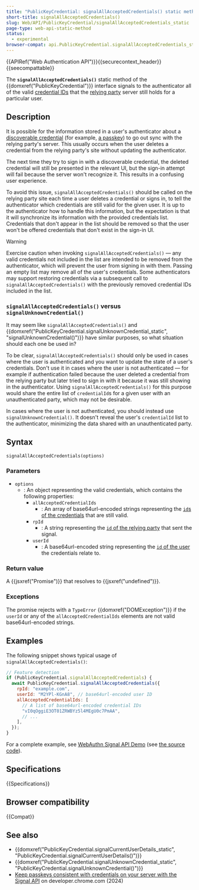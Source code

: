 ```yaml
---
title: "PublicKeyCredential: signalAllAcceptedCredentials() static method"
short-title: signalAllAcceptedCredentials()
slug: Web/API/PublicKeyCredential/signalAllAcceptedCredentials_static
page-type: web-api-static-method
status:
  - experimental
browser-compat: api.PublicKeyCredential.signalAllAcceptedCredentials_static
---
```


{{APIRef("Web Authentication API")}}{{securecontext_header}}{{seecompattable}}

The **`signalAllAcceptedCredentials()`** static method of the {{domxref("PublicKeyCredential")}} interface signals to the authenticator all of the valid [credential IDs](/en-US/docs/Web/API/PublicKeyCredentialRequestOptions#id) that the [relying party](https://en.wikipedia.org/wiki/Relying_party) server still holds for a particular user.

## Description

It is possible for the information stored in a user's authenticator about a [discoverable credential](/en-US/docs/Web/API/Web_Authentication_API#discoverable_credentials_and_conditional_mediation) (for example, [a passkey](https://passkeys.dev/)) to go out sync with the relying party's server. This usually occurs when the user deletes a credential from the relying party's site without updating the authenticator.

The next time they try to sign in with a discoverable credential, the deleted credential will still be presented in the relevant UI, but the sign-in attempt will fail because the server won't recognize it. This results in a confusing user experience.

To avoid this issue, `signalAllAcceptedCredentials()` should be called on the relying party site each time a user deletes a credential or signs in, to tell the authenticator which credentials are still valid for the given user. It is up to the authenticator how to handle this information, but the expectation is that it will synchronize its information with the provided credentials list. Credentials that don't appear in the list should be removed so that the user won't be offered credentials that don't exist in the sign-in UI.

> [!WARNING]
> Exercise caution when invoking `signalAllAcceptedCredentials()` — any valid credentials not included in the list are intended to be removed from the authenticator, which will prevent the user from signing in with them. Passing an empty list may remove all of the user's credentials. Some authenticators may support restoring credentials via a subsequent call to `signalAllAcceptedCredentials()` with the previously removed credential IDs included in the list.

### `signalAllAcceptedCredentials()` versus `signalUnknownCredential()`

It may seem like `signalAllAcceptedCredentials()` and {{domxref("PublicKeyCredential.signalUnknownCredential_static", "signalUnknownCredential()")}} have similar purposes, so what situation should each one be used in?

To be clear, `signalAllAcceptedCredentials()` should only be used in cases where the user is authenticated and you want to update the state of a user's credentials. Don't use it in cases where the user is not authenticated — for example if authentication failed because the user deleted a credential from the relying party but later tried to sign in with it because it was still showing in the authenticator. Using `signalAllAcceptedCredentials()` for this purpose would share the entire list of `credentialId`s for a given user with an unauthenticated party, which may not be desirable.

In cases where the user is not authenticated, you should instead use `signalUnknownCredential()`. It doesn't reveal the user's `credentialId` list to the authenticator, minimizing the data shared with an unauthenticated party.

## Syntax

```js-nolint
signalAllAcceptedCredentials(options)
```

### Parameters

- `options`
  - : An object representing the valid credentials, which contains the following properties:
    - `allAcceptedCredentialIds`
      - : An array of base64url-encoded strings representing the [`id`s of the credentials](/en-US/docs/Web/API/PublicKeyCredentialRequestOptions#id) that are still valid.
    - `rpId`
      - : A string representing the [`id` of the relying party](/en-US/docs/Web/API/PublicKeyCredentialCreationOptions#id_2) that sent the signal.
    - `userId`
      - : A base64url-encoded string representing the [`id` of the user](/en-US/docs/Web/API/PublicKeyCredentialCreationOptions#id_3) the credentials relate to.

### Return value

A {{jsxref("Promise")}} that resolves to {{jsxref("undefined")}}.

### Exceptions

The promise rejects with a `TypeError` {{domxref("DOMException")}} if the `userId` or any of the `allAcceptedCredentialIds` elements are not valid base64url-encoded strings.

## Examples

The following snippet shows typical usage of `signalAllAcceptedCredentials()`:

```js
// Feature detection
if (PublicKeyCredential.signalAllAcceptedCredentials) {
  await PublicKeyCredential.signalAllAcceptedCredentials({
    rpId: "example.com",
    userId: "M2YPl-KGnA8", // base64url-encoded user ID
    allAcceptedCredentialIds: [
      // A list of base64url-encoded credential IDs
      "vI0qOggiE3OT01ZRWBYz5l4MEgU0c7PmAA",
      // ...
    ],
  });
}
```

For a complete example, see [WebAuthn Signal API Demo](https://signal-api-demo.glitch.me/) (see [the source code](https://glitch.com/edit/#!/signal-api-demo?path=site.js)).

## Specifications

{{Specifications}}

## Browser compatibility

{{Compat}}

## See also

- {{domxref("PublicKeyCredential.signalCurrentUserDetails_static", "PublicKeyCredential.signalCurrentUserDetails()")}}
- {{domxref("PublicKeyCredential.signalUnknownCredential_static", "PublicKeyCredential.signalUnknownCredential()")}}
- [Keep passkeys consistent with credentials on your server with the Signal API](https://developer.chrome.com/docs/identity/webauthn-signal-api) on developer.chrome.com (2024)
